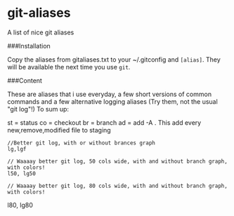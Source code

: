 # git-aliases
A list of nice git aliases


###Installation

Copy the aliases from gitaliases.txt to your ~/.gitconfig and `[alias]`. They will be available the next time you use `git`.

###Content

These are aliases that i use everyday, a few short versions of common commands and a few alternative logging aliases (Try them, not the usual "git log"!)
To sum up:

  st        = status
	co        = checkout
	br        = branch
	ad = add -A .        This add every new,remove,modified file to staging
	
	//Better git log, with or without brances graph
	lg,lgf
	
	// Waaaay better git log, 50 cols wide, with and without branch graph, with colors!
	l50, lg50
	    
	// Waaaay better git log, 80 cols wide, with and without branch graph, with colors!
  l80, lg80
